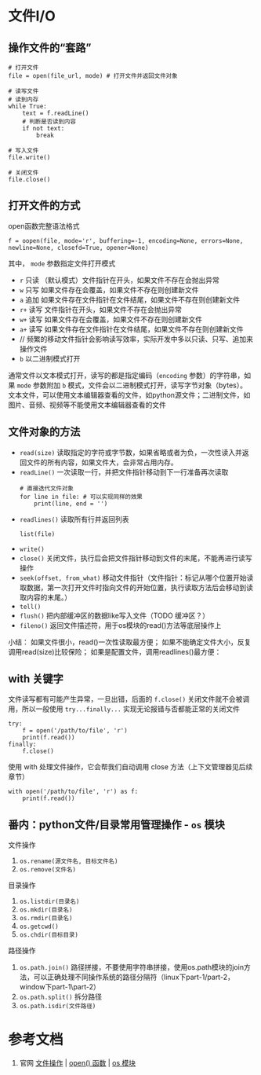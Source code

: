 # 文件I/O

## 操作文件的“套路”
```
# 打开文件
file = open(file_url, mode) # 打开文件并返回文件对象

# 读写文件 
# 读到内存 
while True:
	text = f.readLine()
	# 判断是否读到内容
	if not text:
		break

# 写入文件 
file.write()

# 关闭文件
file.close()
```

## 打开文件的方式
open函数完整语法格式
``` 
f = oopen(file, mode='r', buffering=-1, encoding=None, errors=None, newline=None, closefd=True, opener=None)
```

其中， `mode` 参数指定文件打开模式
- `r` 只读 （默认模式）文件指针在开头，如果文件不存在会抛出异常
- `w` 只写 如果文件存在会覆盖，如果文件不存在则创建新文件
- `a` 追加 如果文件存在文件指针在文件结尾，如果文件不存在则创建新文件
- `r+` 读写 文件指针在开头，如果文件不存在会抛出异常
- `w+` 读写 如果文件存在会覆盖，如果文件不存在则创建新文件
- `a+` 读写 如果文件存在文件指针在文件结尾，如果文件不存在则创建新文件
- // 频繁的移动文件指针会影响读写效率，实际开发中多以只读、只写、追加来操作文件
- `b` 以二进制模式打开

通常文件以文本模式打开，读写的都是指定编码（`encoding` 参数）的字符串，如果 `mode` 参数附加 `b` 模式，文件会以二进制模式打开，读写字节对象（bytes）。
文本文件，可以使用文本编辑器查看的文件，如python源文件；二进制文件，如图片、音频、视频等不能使用文本编辑器查看的文件

## 文件对象的方法
- `read(size)` 读取指定的字符或字节数，如果省略或者为负，一次性读入并返回文件的所有内容，如果文件大，会非常占用内存。
- `readLine()` 一次读取一行，并把文件指针移动到下一行准备再次读取
	```
	# 直接迭代文件对象
	for line in file: # 可以实现同样的效果
		print(line, end = '')
	```
- `readlines()` 读取所有行并返回列表
	```
	list(file)
	```
- `write()`
- `close()` 关闭文件，执行后会把文件指针移动到文件的末尾，不能再进行读写操作
- `seek(offset, from_what)` 移动文件指针（文件指针：标记从哪个位置开始读取数据，第一次打开文件时指向文件的开始位置，执行读取方法后会移动到读取内容的末尾。）
- `tell()`
- `flush()` 把内部缓冲区的数据like写入文件（TODO 缓冲区？）
- `fileno()` 返回文件描述符，用于os模块的read()方法等底层操作上

小结：
如果文件很小，read()一次性读取最方便；
如果不能确定文件大小，反复调用read(size)比较保险；
如果是配置文件，调用readlines()最方便：

## with 关键字
文件读写都有可能产生异常，一旦出错，后面的 `f.close()` 关闭文件就不会被调用，所以一般使用 `try...finally...` 实现无论报错与否都能正常的关闭文件
```
try:
    f = open('/path/to/file', 'r')
    print(f.read())
finally:
    f.close()
```

使用 with 处理文件操作，它会帮我们自动调用 close 方法（上下文管理器见后续章节）
```
with open('/path/to/file', 'r') as f:
    print(f.read())
```

## 番内：python文件/目录常用管理操作 -  `os` 模块
文件操作
1. `os.rename(源文件名, 目标文件名)`
2. `os.remove(文件名)`

目录操作
1. `os.listdir(目录名)`
2. `os.mkdir(目录名)`
3. `os.rmdir(目录名)`
4. `os.getcwd()`
5. `os.chdir(目标目录)`

路径操作
1. `os.path.join()` 路径拼接，不要使用字符串拼接，使用os.path模块的join方法，可以正确处理不同操作系统的路径分隔符（linux下part-1/part-2，window下part-1\part-2）
2. `os.path.split()` 拆分路径
6. `os.path.isdir(文件路径)` 
	
# 参考文档
1. 官网 [文件操作](https://docs.python.org/3.5/tutorial/inputoutput.html#reading-and-writing-files) | [open() 函数](https://docs.python.org/3.5/library/functions.html#open) | [os 模块](https://docs.python.org/3.5/library/os.html#module-os)